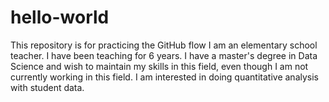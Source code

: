 # hello-world
This repository is for practicing the GitHub flow
I am an elementary school teacher.  I have been teaching for 6 years.  I have a master's degree in Data Science and wish to maintain my skills in this field, even though I am not currently working in this field.  I am interested in doing quantitative analysis with student data.
